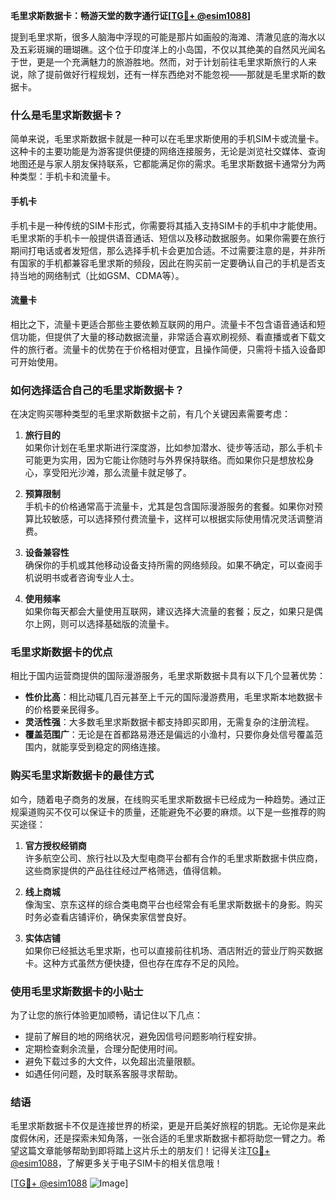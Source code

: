**毛里求斯数据卡：畅游天堂的数字通行证[[TG💪+ @esim1088](https://t.me/s/esim1088)]**

提到毛里求斯，很多人脑海中浮现的可能是那片如画般的海滩、清澈见底的海水以及五彩斑斓的珊瑚礁。这个位于印度洋上的小岛国，不仅以其绝美的自然风光闻名于世，更是一个充满魅力的旅游胜地。然而，对于计划前往毛里求斯旅行的人来说，除了提前做好行程规划，还有一样东西绝对不能忽视——那就是毛里求斯的数据卡。

### **什么是毛里求斯数据卡？**

简单来说，毛里求斯数据卡就是一种可以在毛里求斯使用的手机SIM卡或流量卡。这种卡的主要功能是为游客提供便捷的网络连接服务，无论是浏览社交媒体、查询地图还是与家人朋友保持联系，它都能满足你的需求。毛里求斯数据卡通常分为两种类型：手机卡和流量卡。

#### **手机卡**
手机卡是一种传统的SIM卡形式，你需要将其插入支持SIM卡的手机中才能使用。毛里求斯的手机卡一般提供语音通话、短信以及移动数据服务。如果你需要在旅行期间打电话或者发短信，那么选择手机卡会更加合适。不过需要注意的是，并非所有国家的手机都兼容毛里求斯的频段，因此在购买前一定要确认自己的手机是否支持当地的网络制式（比如GSM、CDMA等）。

#### **流量卡**
相比之下，流量卡更适合那些主要依赖互联网的用户。流量卡不包含语音通话和短信功能，但提供了大量的移动数据流量，非常适合喜欢刷视频、看直播或者下载文件的旅行者。流量卡的优势在于价格相对便宜，且操作简便，只需将卡插入设备即可开始使用。

### **如何选择适合自己的毛里求斯数据卡？**

在决定购买哪种类型的毛里求斯数据卡之前，有几个关键因素需要考虑：

1. **旅行目的**  
   如果你计划在毛里求斯进行深度游，比如参加潜水、徒步等活动，那么手机卡可能更为实用，因为它能让你随时与外界保持联络。而如果你只是想放松身心，享受阳光沙滩，那么流量卡就足够了。

2. **预算限制**  
   手机卡的价格通常高于流量卡，尤其是包含国际漫游服务的套餐。如果你对预算比较敏感，可以选择预付费流量卡，这样可以根据实际使用情况灵活调整消费。

3. **设备兼容性**  
   确保你的手机或其他移动设备支持所需的网络频段。如果不确定，可以查阅手机说明书或者咨询专业人士。

4. **使用频率**  
   如果你每天都会大量使用互联网，建议选择大流量的套餐；反之，如果只是偶尔上网，则可以选择基础版的流量卡。

### **毛里求斯数据卡的优点**

相比于国内运营商提供的国际漫游服务，毛里求斯数据卡具有以下几个显著优势：

- **性价比高**：相比动辄几百元甚至上千元的国际漫游费用，毛里求斯本地数据卡的价格要亲民得多。
- **灵活性强**：大多数毛里求斯数据卡都支持即买即用，无需复杂的注册流程。
- **覆盖范围广**：无论是在首都路易港还是偏远的小渔村，只要你身处信号覆盖范围内，就能享受到稳定的网络连接。

### **购买毛里求斯数据卡的最佳方式**

如今，随着电子商务的发展，在线购买毛里求斯数据卡已经成为一种趋势。通过正规渠道购买不仅可以保证卡的质量，还能避免不必要的麻烦。以下是一些推荐的购买途径：

1. **官方授权经销商**  
   许多航空公司、旅行社以及大型电商平台都有合作的毛里求斯数据卡供应商，这些商家提供的产品往往经过严格筛选，值得信赖。

2. **线上商城**  
   像淘宝、京东这样的综合类电商平台也经常会有毛里求斯数据卡的身影。购买时务必查看店铺评价，确保卖家信誉良好。

3. **实体店铺**  
   如果你已经抵达毛里求斯，也可以直接前往机场、酒店附近的营业厅购买数据卡。这种方式虽然方便快捷，但也存在库存不足的风险。

### **使用毛里求斯数据卡的小贴士**

为了让您的旅行体验更加顺畅，请记住以下几点：

- 提前了解目的地的网络状况，避免因信号问题影响行程安排。
- 定期检查剩余流量，合理分配使用时间。
- 避免下载过多的大文件，以免超出流量限额。
- 如遇任何问题，及时联系客服寻求帮助。

### **结语**

毛里求斯数据卡不仅是连接世界的桥梁，更是开启美好旅程的钥匙。无论你是来此度假休闲，还是探索未知角落，一张合适的毛里求斯数据卡都将助您一臂之力。希望这篇文章能够帮助到即将踏上这片乐土的朋友们！记得关注[TG💪+ @esim1088](https://t.me/s/esim1088)，了解更多关于电子SIM卡的相关信息哦！

[[TG💪+ @esim1088](https://t.me/s/esim1088) ![Image](https://i.postimg.cc/4NQfJmqS/Snipaste-2025-05-13-00-14-12.png)]